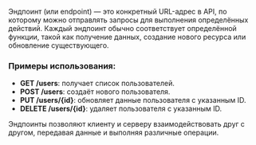 Эндпоинт (или endpoint) — это конкретный URL-адрес в API, по которому можно отправлять запросы для выполнения определённых действий. Каждый эндпоинт обычно соответствует определённой функции, такой как получение данных, создание нового ресурса или обновление существующего.

### Примеры использования:

- **GET /users**: получает список пользователей.
- **POST /users**: создаёт нового пользователя.
- **PUT /users/{id}**: обновляет данные пользователя с указанным ID.
- **DELETE /users/{id}**: удаляет пользователя с указанным ID.

Эндпоинты позволяют клиенту и серверу взаимодействовать друг с другом, передавая данные и выполняя различные операции.